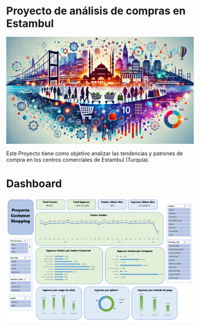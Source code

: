 # Proyecto de análisis de compras en Estambul

![alt text](<shopping habits in Istanbul.webp>)

Este Proyecto tiene como objetivo analizar las tendencias y patrones de compra
en los centros comerciales de Estambul (Turquía).


# Dashboard

![alt text](<Proyecto Dashboard.png>)